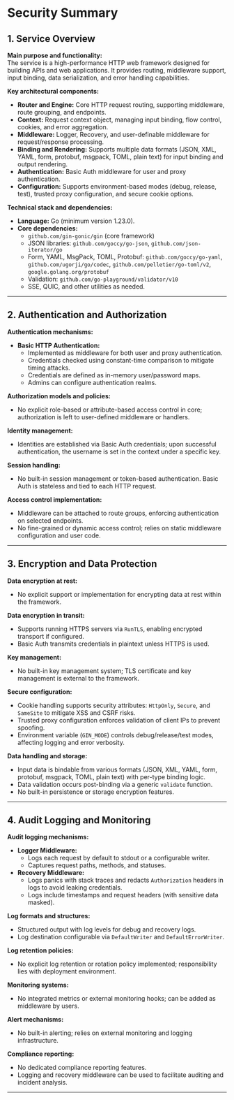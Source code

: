 # Security Summary

## 1. Service Overview

**Main purpose and functionality:**  
The service is a high-performance HTTP web framework designed for building APIs and web applications. It provides routing, middleware support, input binding, data serialization, and error handling capabilities.

**Key architectural components:**  
- **Router and Engine:** Core HTTP request routing, supporting middleware, route grouping, and endpoints.
- **Context:** Request context object, managing input binding, flow control, cookies, and error aggregation.
- **Middleware:** Logger, Recovery, and user-definable middleware for request/response processing.
- **Binding and Rendering:** Supports multiple data formats (JSON, XML, YAML, form, protobuf, msgpack, TOML, plain text) for input binding and output rendering.
- **Authentication:** Basic Auth middleware for user and proxy authentication.
- **Configuration:** Supports environment-based modes (debug, release, test), trusted proxy configuration, and secure cookie options.

**Technical stack and dependencies:**  
- **Language:** Go (minimum version 1.23.0).
- **Core dependencies:**  
  - `github.com/gin-gonic/gin` (core framework)
  - JSON libraries: `github.com/goccy/go-json`, `github.com/json-iterator/go`
  - Form, YAML, MsgPack, TOML, Protobuf: `github.com/goccy/go-yaml`, `github.com/ugorji/go/codec`, `github.com/pelletier/go-toml/v2`, `google.golang.org/protobuf`
  - Validation: `github.com/go-playground/validator/v10`
  - SSE, QUIC, and other utilities as needed.

---

## 2. Authentication and Authorization

**Authentication mechanisms:**  
- **Basic HTTP Authentication:**  
  - Implemented as middleware for both user and proxy authentication.
  - Credentials checked using constant-time comparison to mitigate timing attacks.
  - Credentials are defined as in-memory user/password maps.
  - Admins can configure authentication realms.

**Authorization models and policies:**  
- No explicit role-based or attribute-based access control in core; authorization is left to user-defined middleware or handlers.

**Identity management:**  
- Identities are established via Basic Auth credentials; upon successful authentication, the username is set in the context under a specific key.

**Session handling:**  
- No built-in session management or token-based authentication. Basic Auth is stateless and tied to each HTTP request.

**Access control implementation:**  
- Middleware can be attached to route groups, enforcing authentication on selected endpoints.
- No fine-grained or dynamic access control; relies on static middleware configuration and user code.

---

## 3. Encryption and Data Protection

**Data encryption at rest:**  
- No explicit support or implementation for encrypting data at rest within the framework.

**Data encryption in transit:**  
- Supports running HTTPS servers via `RunTLS`, enabling encrypted transport if configured.
- Basic Auth transmits credentials in plaintext unless HTTPS is used.

**Key management:**  
- No built-in key management system; TLS certificate and key management is external to the framework.

**Secure configuration:**  
- Cookie handling supports security attributes: `HttpOnly`, `Secure`, and `SameSite` to mitigate XSS and CSRF risks.
- Trusted proxy configuration enforces validation of client IPs to prevent spoofing.
- Environment variable (`GIN_MODE`) controls debug/release/test modes, affecting logging and error verbosity.

**Data handling and storage:**  
- Input data is bindable from various formats (JSON, XML, YAML, form, protobuf, msgpack, TOML, plain text) with per-type binding logic.
- Data validation occurs post-binding via a generic `validate` function.
- No built-in persistence or storage encryption features.

---

## 4. Audit Logging and Monitoring

**Audit logging mechanisms:**  
- **Logger Middleware:**  
  - Logs each request by default to stdout or a configurable writer.
  - Captures request paths, methods, and statuses.
- **Recovery Middleware:**  
  - Logs panics with stack traces and redacts `Authorization` headers in logs to avoid leaking credentials.
  - Logs include timestamps and request headers (with sensitive data masked).

**Log formats and structures:**  
- Structured output with log levels for debug and recovery logs.
- Log destination configurable via `DefaultWriter` and `DefaultErrorWriter`.

**Log retention policies:**  
- No explicit log retention or rotation policy implemented; responsibility lies with deployment environment.

**Monitoring systems:**  
- No integrated metrics or external monitoring hooks; can be added as middleware by users.

**Alert mechanisms:**  
- No built-in alerting; relies on external monitoring and logging infrastructure.

**Compliance reporting:**  
- No dedicated compliance reporting features.
- Logging and recovery middleware can be used to facilitate auditing and incident analysis.

---